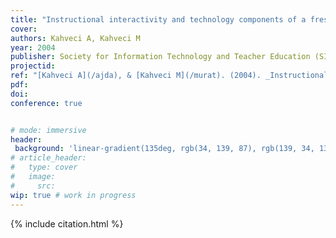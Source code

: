 ```yaml
---
title: "Instructional interactivity and technology components of a freshman chemistry course"
cover:
authors: Kahveci A, Kahveci M
year: 2004
publisher: Society for Information Technology and Teacher Education (SITE)
projectid:
ref: "[Kahveci A](/ajda), & [Kahveci M](/murat). (2004). _Instructional interactivity and technology components of a freshman chemistry course_. Paper presented at the Society for Information Technology and Teacher Education (SITE). Atlanta, USA. March 1 - 6, 2004."
pdf:
doi:
conference: true


# mode: immersive
header:
 background: 'linear-gradient(135deg, rgb(34, 139, 87), rgb(139, 34, 139))' 
# article_header:
#   type: cover
#   image:
#     src: 
wip: true # work in progress 
---
```


{% include citation.html %}